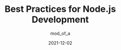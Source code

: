 ---
author: mod_of_a
date: 2021-12-02
draft: true
publisher: thepracticaldev
tags:
  - nodejs
  - javascript
target_url: https://dev.to/amoled27/best-practices-for-nodejs-development-5ao5
title: Best Practices for Node.js Development
---